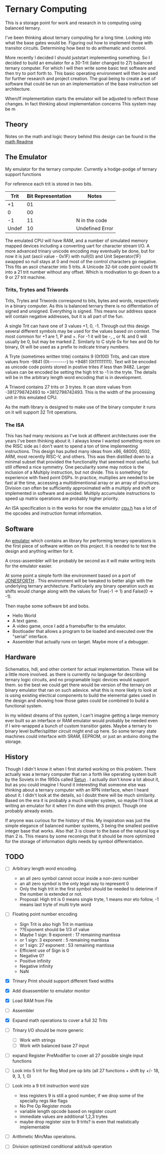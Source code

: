 # Ternary Computing

This is a storage point for work and research in to computing using balanced ternary.

I've been thinking about ternary computing for a long time. Looking into what the base gates would be. Figuring out how to implement those with transitor circuits. Determining how best to do arithematic and control.

More recently I decided I should juststart implementing something. So I decided to build an emulator for a 30-Trit (later changed to 27) balanced ternary  computer. For which I will then write some basic test software and then try to port forth to. This basic operating environment will then be used for further research and project creation. The goal being to create a set of software that could be run on an implementation of the base instruction set architecture.

When/If implementation starts the emulator will be adjusted to reflect those changes. In fact thinking about implementation concerns This system may be m


## Theory

Notes on the math and logic theory behind this design can be found in the
[math Readme](math/README.md)

## The Emulator
My emulator for the ternary computer.
Currently a hodge-podge of ternary support functions

For reference each trit is stored in two bits.

| Trit | Bit Representation | Notes             |
|------|--------------------|-------------------|
| +1   | 01                 |                   |
| 0    | 00                 |                   |
| -1   | 11                 | N in the code     |
|Undef | 10                 | Undefined Error   |

The emulated CPU will have RAM, and a number of simulated memory mapped devices including a converting uart for character stream I/O. A more advanced trinary unicode encoding may eventually be done, but for now it is just (ascii value - 0x1F) with null(0) and Unit Seperator(1F) swapped so null stays at 0 and most of the control characters go negative. This fits an ascii character into 5 trits. A Unicode 32-bit code point could fit into a 21 trit number without any offset. Which is modivation to go down to a 9 or 27 trit machine.


### Trits, Trytes and Triwords
Trits, Trytes and Triwords correspond to bits, bytes and words, respectively in
a binary computer. As this is balanced ternary there is no differntiation of
signed and unsigned. Everything is signed. This means our address space will
contain negative addresses, but it is all part of the fun.

A single Trit can have one of 3 values +1, 0, -1. Through out
this design several different symbols may be used for the values based on context.
The most common for +1 are 1, P and +. For -1 it will be -, _ or N. and 0 will
usually be 0, but may be marked Z. Similarly to C style 0x for hex and 0b for
binary, 0t will be used as a prefix to indicate trinary numbers.

A Tryte (sometimes written trite) contains 9 (0t100) Trits, and can store values
from -9841 (0t---------) to +9481 (0t111111111). Text will be encoded as unicode
code points stored in postive trites if less than 9482. Larger values can be
encoded be setting the high trit to -1 in the tryte. The details will be in the
arbitrary length word encoding that is in development.

A Triword contains 27 trits or 3 trytes. It can store values from -3812798742493
to +3812798742493. This is the width of the processing unit in this emulated
CPU.

As the math library is designed to make use of the binary computer it runs on it
will support 32 Trit operations.

### The ISA
This has had many revisions as I've look at different architectures over the
years I've been thinking about it. I always knew I wanted something more on the
RISC side as I don't want to spend a ton of time implementing instructions. This
design has pulled many ideas from x86, 68000, 6502, ARM, most recently RISC-V,
and others. This was then distilled down to a minimal subset that provided the
functionality that seemed most useful, but still offered a nice symmetry. One
peculiarity some may notice is the inclusion of a Multiply instruction, but not
divide. This is something for experience with fixed point DSPs. In practice,
multiplies are needed to be fast al the time, accessing a multidimentional array
or an array of structures. Division can often be sufficiently approximated with
a multiply and shift or implemented in software and avoided. Multiply accumulate
instructions to speed up matrix operations are probably higher priority.

An ISA specification is in the works for now the emulator [cpu.h](emu/cpu.h) has
a lot of the opcodes and instruction format information.

## Software
An [emulator](emu/) which contains an library for performing ternary operations
is the first piece of software written on this project. It is needed to to test
the design and anything  written for it.

A cross-assembler will be probably be second as it will make writing tests for
the emulator easier.

At some point a simple forth like environment based on a port of
[JONESFORTH](https://rwmj.wordpress.com/2010/08/07/jonesforth-git-repository/) .
This environment will be tweaked to better align with the underlying ternary
architecture. Particularly any binary operation such as shifts would change
along with the values for True(-1 -> 1) and False(0 -> -1).

Then maybe some software bit and bobs.
- Hello World
- A text game.
- A video game, once I add a framebuffer to the emulator.
- Bootloader that allows a program to be loaded and executed
  over the "serial" interface.
- Assembler that actually runs on target. Maybe more of a debugger.


## Hardware
Schematics, hdl, and other content for actual implementation. These will be a
little more involved. as there is currently no language for describing ternary
logic circuits, and no programable logic devices would support them. so the best
we could get there would be version of the ternary on binary emulator that ran
on such adevice. what this is more likely to look at is using existing electical
components to build the elemental gates used in the design and showing how those
gates could be combined to build a functional system.

In my wildest dreams of this system, I can't imagine getting a large memory ever
built so an interface or RAM emulator would probably be needed even if I
wire-wrapped a bunch of custom transitior gates. Maybe a ternary to binary level
buffer/splitter circuit might end up here. So some ternary state machines could
interface with SRAM, EEPROM, or just an arduino doing the storage.

## History
Though I didn't know it when I first started working on this problem. There
actually was a ternary computer that ran a forth like operating system built
by the Soviets in the 1950s called [Setun](https://en.wikipedia.org/wiki/Setun) .
I actually don't know a lot about it, but as you could imagine I found it
interesting that someone else was thinking about a ternary computer with an
RPN interface, when I heard about it. I didn't look at the details, so I doubt
there will be much similarity. Based on the era it is probably a much simpler
system, so maybe I'll look at writing an emulator for it when I'm done with this
project. Though one probably already exists.

If anyone was curious for the history of this. My inspiration was just the
simple elegance of balanced number systems, 3 being the smallest postive integer
base that works. Also that 3 is closer to the base of the natural log e than 2
is. This means by some reconings that it should be more optimized for the
storage of information digits needs by symbol differentiation.

## TODO
- [ ] Arbitrary length word encoding.
    - an all zero symbol cannot occur inside a non-zero number
    - an all zero symbol is the only legal way to represent 0
    - Only the high trit in the first symbol should be needed to deterime if the number
      is extended or not.
    - Proposal: High trit is 0 means single tryte, 1 means mor eto follow, -1 means last tryte of multi tryte word

- [ ] Floating point number encoding
    - Sign Trit is also high Trit in mantissa
    - ??Exponent should be 1/3 of value
    - Maybe 1 sign: 9 exponent : 17 remaining mantissa
    - or 1 sign: 3 exponent : 5 remaining mantissa
    - or 1 sign: 27 exponent : 53 remaining mantissa
    - Efficient use of Sign is 0
    - Negative 0?
    - Positive infinity
    - Negative infinity
    - NaN

- [x] Trinary Print should support different fixed widths
- [x] Add disassembler to emulator monitor
- [x] Load RAM from File
- [ ] Assembler
- [x] Expand math operations to cover a full 32 Trits
- [ ] Trinary I/O should be more generic
    - [ ] Work with strings
    - [ ] Work with balanced base 27 input
- [ ] expand Register PreModifier to cover all 27 possible single input functions
- [ ] Look into 5 trit for Reg Mod pre op bits (all 27 functions + shift by +/- 18, 9, 3, 1, 0)
- [ ] Look into a 9 trit instruction word size
    - less registers 9 is still a good number, if we drop some of the specialty regs like flags
    - No Pre Op Register mods
    - variable length opcode based on register count
    - immediate values are additional 1,2,3 trytes
    - maybe drop register size to 9 trits? is even that realistically implementable
- [ ] Arithmetic Min/Max operations.
- [ ] Division optimized conditional add/sub  operation


